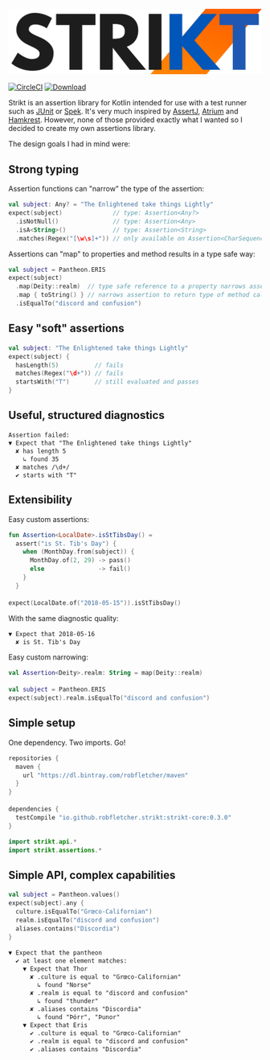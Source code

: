 ![Strikt](img/logo.png)

[![CircleCI](https://circleci.com/gh/robfletcher/strikt/tree/master.svg?style=svg)](https://circleci.com/gh/robfletcher/strikt/tree/master)
[![Download](https://api.bintray.com/packages/robfletcher/maven/strikt-core/images/download.svg) ](https://bintray.com/robfletcher/maven/strikt-core/_latestVersion)

Strikt is an assertion library for Kotlin intended for use with a test runner such as [JUnit](https://junit.org/junit5/) or [Spek](http://spekframework.org/).
It's very much inspired by [AssertJ](https://joel-costigliola.github.io/assertj/), [Atrium](https://robstoll.github.io/atrium/) and [Hamkrest](https://github.com/npryce/hamkrest).
However, none of those provided exactly what I wanted so I decided to create my own assertions library.

The design goals I had in mind were:

## Strong typing

Assertion functions can "narrow" the type of the assertion:

```kotlin
val subject: Any? = "The Enlightened take things Lightly"
expect(subject)              // type: Assertion<Any?>
  .isNotNull()               // type: Assertion<Any>
  .isA<String>()             // type: Assertion<String>
  .matches(Regex("[\w\s]+")) // only available on Assertion<CharSequence>
```

Assertions can "map" to properties and method results in a type safe way:

```kotlin
val subject = Pantheon.ERIS
expect(subject)
  .map(Deity::realm)  // type safe reference to a property narrows assertion
  .map { toString() } // narrows assertion to return type of method call
  .isEqualTo("discord and confusion")
```

## Easy "soft" assertions

```kotlin
val subject: "The Enlightened take things Lightly"
expect(subject) {
  hasLength(5)          // fails
  matches(Regex("\d+")) // fails
  startsWith("T")       // still evaluated and passes
}
```

## Useful, structured diagnostics

```
Assertion failed:
▼ Expect that "The Enlightened take things Lightly"
  ✘ has length 5
    ↳ found 35
  ✘ matches /\d+/
  ✔ starts with "T"
```

## Extensibility

Easy custom assertions:

```kotlin
fun Assertion<LocalDate>.isStTibsDay() =
  assert("is St. Tib's Day") { 
    when (MonthDay.from(subject)) {
      MonthDay.of(2, 29) -> pass()
      else               -> fail()
    }
  }

expect(LocalDate.of("2018-05-15")).isStTibsDay()
```

With the same diagnostic quality:

```
▼ Expect that 2018-05-16
  ✘ is St. Tib's Day 
```

Easy custom narrowing:

```kotlin
val Assertion<Deity>.realm: String = map(Deity::realm)

val subject = Pantheon.ERIS
expect(subject).realm.isEqualTo("discord and confusion")
```

## Simple setup 

One dependency. Two imports. Go!

```groovy
repositories { 
  maven { 
    url "https://dl.bintray.com/robfletcher/maven" 
  } 
}

dependencies {
  testCompile "io.github.robfletcher.strikt:strikt-core:0.3.0"
}
```

```kotlin
import strikt.api.*
import strikt.assertions.*
```

## Simple API, complex capabilities

```kotlin
val subject = Pantheon.values()
expect(subject).any {
  culture.isEqualTo("Grœco-Californian")
  realm.isEqualTo("discord and confusion")
  aliases.contains("Discordia")
}
```

```
▼ Expect that the pantheon
  ✔ at least one element matches:
    ▼ Expect that Thor
      ✘ .culture is equal to "Grœco-Californian"
        ↳ found "Norse"
      ✘ .realm is equal to "discord and confusion"
        ↳ found "thunder"
      ✘ .aliases contains "Discordia"
        ↳ found "Þórr", "Þunor"
    ▼ Expect that Eris
      ✔ .culture is equal to "Grœco-Californian"
      ✔ .realm is equal to "discord and confusion"
      ✔ .aliases contains "Discordia"
```